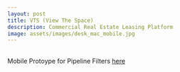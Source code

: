```yaml
---
layout: post
title: VTS (View The Space)
description: Commercial Real Estate Leasing Platform
image: assets/images/desk_mac_mobile.jpg
---
```

<br>
Mobile Protoype for Pipeline Filters <a href="https://app.atomic.io/d/lnlY7DMtB8LZ">here</a>
<br>
<br>
<span class="image fit"><img src="{{ site.baseurl }}/assets/images/TRM.jpg" alt=""/></span>
<br>
<span class="image fit"><img src="{{ site.baseurl }}/assets/images/Building Profile_Capital Costs.jpg" alt=""/></span>
<br>
<span class="image fit"><img src="{{ site.baseurl }}/assets/images/TIMS_Mass Edit_Add to List.jpg" alt=""/></span>
<br>
<span class="image fit"><img src="{{ site.baseurl }}/assets/images/TIMS_Mass Edit_Add to List Modal.jpg" alt=""/></span>

